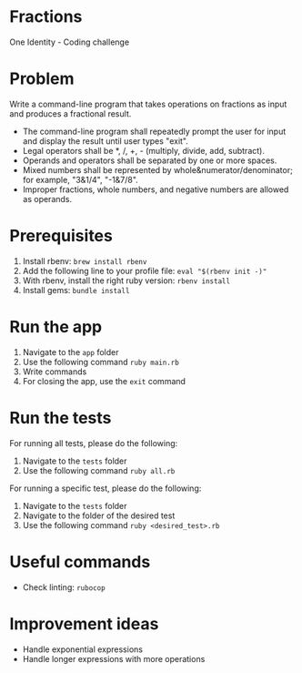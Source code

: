 # Fractions
One Identity - Coding challenge

# Problem

Write a command-line program that takes operations on fractions as input and produces a fractional
result.

- The command-line program shall repeatedly prompt the user for input and display the result
until user types "exit".
- Legal operators shall be *, /, +, - (multiply, divide, add, subtract).
- Operands and operators shall be separated by one or more spaces.
- Mixed numbers shall be represented by whole&numerator/denominator; for example,
"3&1/4", "-1&7/8".
- Improper fractions, whole numbers, and negative numbers are allowed as operands.

# Prerequisites

1. Install rbenv: `brew install rbenv`
2. Add the following line to your profile file: `eval "$(rbenv init -)"`
3. With rbenv, install the right ruby version: `rbenv install`
4. Install gems: `bundle install`

# Run the app

1. Navigate to the `app` folder
2. Use the following command `ruby main.rb`
3. Write commands
4. For closing the app, use the `exit` command

# Run the tests

For running all tests, please do the following:
1. Navigate to the `tests` folder
2. Use the following command `ruby all.rb`

For running a specific test, please do the following:
1. Navigate to the `tests` folder
2. Navigate to the folder of the desired test
3. Use the following command `ruby <desired_test>.rb`

# Useful commands
- Check linting: `rubocop`  

# Improvement ideas
- Handle exponential expressions
- Handle longer expressions with more operations
